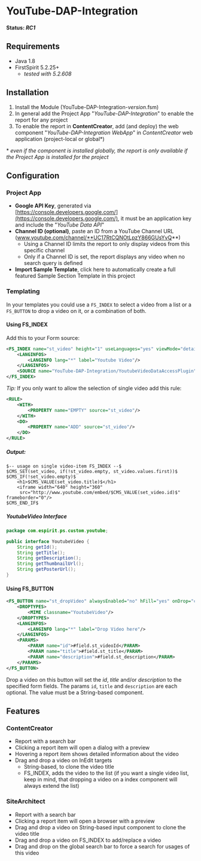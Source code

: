 # YouTube-DAP-Integration
**Status: _RC1_**


## Requirements
* Java 1.8
* FirstSpirit 5.2.25+
  * _tested with 5.2.608_ 


## Installation
1. Install the Module (YouTube-DAP-Integration-_version_.fsm)
2. In general add the Project App "_YouTube-DAP-Integration_" to enable the report for any project 
3. To enable the report in **ContentCreator**, add (and deploy) the web component "_YouTube-DAP-Integration WebApp_" in _ContentCreator_ web application (project-local or global*) 

\* _even if the component is installed globally, the report is only available if the Project App is installed for the project_ 


## Configuration 
### Project App
* **Google API Key**, generated via [https://console.developers.google.com/](https://console.developers.google.com/), it must be an application key and include the "_YouTube Data API_"  
* **Channel ID (optional)**, paste an ID from a YouTube Channel URL (www.youtube.com/channel/**UC17RtCQNOtLpzY866GUsYvQ**)
  * Using a Channel ID limits the report to only display videos from this specific channel
  * Only if a Channel ID is set, the report displays any video when no search query is defined
* **Import Sample Template**, click here to automatically create a full featured Sample Section Template in this project 


### Templating
In your templates you could use a `FS_INDEX` to select a video from a list or a `FS_BUTTON` to drop a video on it, or a combination of both.

#### Using FS_INDEX
Add this to your Form source:
```xml
<FS_INDEX name="st_video" height="1" useLanguages="yes" viewMode="details">
    <LANGINFOS>
        <LANGINFO lang="*" label="Youtube Video"/>
    </LANGINFOS>
    <SOURCE name="YouTube-DAP-Integration/YoutubeVideoDataAccessPlugin"/>
</FS_INDEX>
```

*Tip:* If you only want to allow the selection of single video add this rule:
```xml
<RULE>
    <WITH>
        <PROPERTY name="EMPTY" source="st_video"/>
    </WITH>
    <DO>
        <PROPERTY name="ADD" source="st_video"/>
    </DO>
</RULE>
```

##### Output:
~~~
$-- usage on single video-item FS_INDEX --$
$CMS_SET(set_video, if(!st_video.empty, st_video.values.first))$
$CMS_IF(!set_video.empty)$
    <h1>$CMS_VALUE(set_video.title)$</h1>
    <iframe width="640" height="360"
     src="http://www.youtube.com/embed/$CMS_VALUE(set_video.id)$" frameborder="0"/>
$CMS_END_IF$
~~~

##### YoutubeVideo Interface
```java
package com.espirit.ps.custom.youtube;

public interface YoutubeVideo {
    String getId();
    String getTitle();
    String getDescription();
    String getThumbnailUrl();
    String getPosterUrl();
}
```

#### Using FS_BUTTON
```xml
<FS_BUTTON name="st_dropVideo" alwaysEnabled="no" hFill="yes" onDrop="class:DropYoutubeVideo" useLanguages="no">
	<DROPTYPES>
		<MIME classname="YoutubeVideo"/>
	</DROPTYPES>
	<LANGINFOS>
		<LANGINFO lang="*" label="Drop Video here"/>
	</LANGINFOS>
	<PARAMS>
		<PARAM name="id">#field.st_videoId</PARAM>
		<PARAM name="title">#field.st_title</PARAM>
		<PARAM name="description">#field.st_description</PARAM>
	</PARAMS>
</FS_BUTTON>
```

Drop a video on this button will set the _id_, _title_ and/or _description_ to the specified form fields.
The params `id`, `title` and `description` are each optional. The value must be a String-based component.


## Features
### ContentCreator
* Report with a search bar
* Clicking a report item will open a dialog with a preview
* Hovering a report item shows detailed information about the video
* Drag and drop a video on InEdit targets
  * String-based, to clone the video title
  * FS_INDEX, adds the video to the list (if you want a single video list, keep in mind, that dropping a video on a index component will always extend the list)

### SiteArchitect
* Report with a search bar
* Clicking a report item will open a browser with a preview
* Drag and drop a video on String-based input component to clone the video title
* Drag and drop a video on FS_INDEX to add/replace a video
* Drag and drop on the global search bar to force a search for usages of this video
